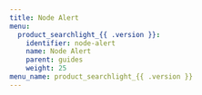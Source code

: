 ```yaml
---
title: Node Alert
menu:
  product_searchlight_{{ .version }}:
    identifier: node-alert
    name: Node Alert
    parent: guides
    weight: 25
menu_name: product_searchlight_{{ .version }}
---
```

